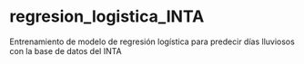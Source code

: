 # regresion_logistica_INTA
Entrenamiento de modelo de regresión logística para predecir días lluviosos con la base de datos del INTA
